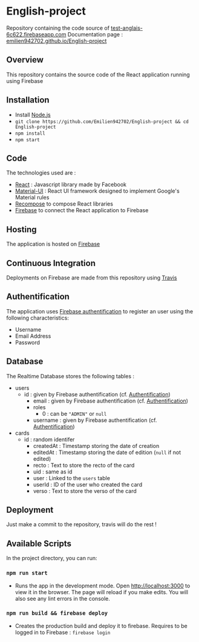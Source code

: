 # English-project

Repository containing the code source of [test-anglais-6c622.firebaseapp.com](https://test-anglais-6c622.firebaseapp.com/)
Documentation page : [emilien942702.github.io/English-project](https://emilien942702.github.io/English-project/)

## Overview

This repository contains the source code of the React application running using Firebase

## Installation

- Install [Node.js](https://nodejs.org/en/download/package-manager/#debian-and-ubuntu-based-linux-distributions-enterprise-linux-fedora-and-snap-packages)
- `git clone https://github.com/Emilien942702/English-project && cd English-project`
- `npm install`
- `npm start`

## Code
The technologies used are :
- [React](https://github.com/facebook/react "React") : Javascript library made by Facebook
- [Material-UI](https://material-ui.com/ "Material-UI") : React UI framework designed to implement Google's Material rules 
- [Recompose](https://github.com/acdlite/recompose "Recompose") to compose React libraries
- [Firebase](https://www.npmjs.com/package/firebase "Firebase") to connect the React application to Firebase

## Hosting
The application is hosted on [Firebase](https://console.firebase.google.com/u/0/project/test-anglais-6c622/ "Firebase")

## Continuous Integration
Deployments on Firebase are made from this repository using [Travis](https://travis-ci.org/Emilien942702/English-project "Travis")

## Authentification
The application uses [Firebase authentification](https://firebase.google.com/docs/auth/ "Firebase authentification") to register an user using the following characteristics:
- Username
- Email Address
- Password

## Database
The Realtime Database stores the following tables :
- users
	- id : given by Firebase authentification (cf. [Authentification](#Authentification)) 
		- email : given by Firebase authentification (cf. [Authentification](#Authentification)) 
		- roles
			- 0 : can be `"ADMIN"` or `null`
		- username : given by Firebase authentification (cf. [Authentification](#Authentification)) 
- cards
	- id : random identifer
		 - createdAt : Timestamp storing the date of creation
		 - editedAt : Timestamp storing the date of edition (`null` if not edited)
		 - recto : Text to store the recto of the card
		 - uid : same as id
		 - user : Linked to the `users` table
		 - userId : ID of the user who created the card
		 - verso : Text to store the verso of the card

## Deployment 
Just make a commit to the repository, travis will do the rest !
## Available Scripts

In the project directory, you can run:

### `npm run start`

- Runs the app in the development mode.
Open [http://localhost:3000](http://localhost:3000) to view it in the browser.
The page will reload if you make edits.
You will also see any lint errors in the console.

### `npm run build && firebase deploy`
- Creates the production build and deploy it to firebase.
Requires to be logged in to Firebase : `firebase login`
